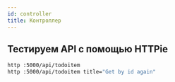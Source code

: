 ```yaml
---
id: controller
title: Контроллер
---
```



## Тестируем API c помощью HTTPie

```bash
http :5000/api/todoitem
http :5000/api/todoitem title="Get by id again"
```